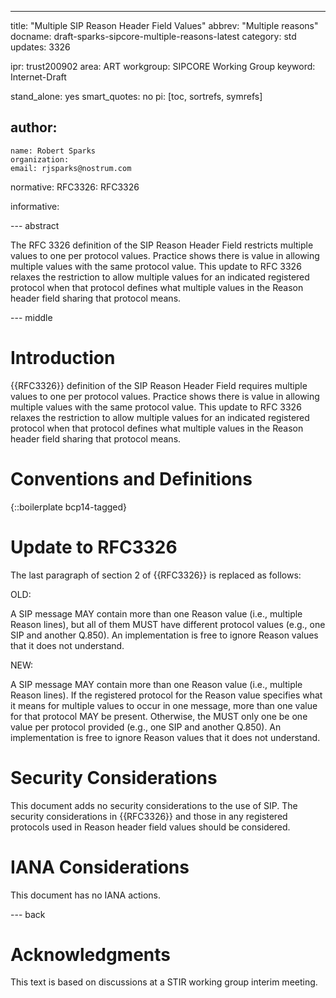 ---
title: "Multiple SIP Reason Header Field Values"
abbrev: "Multiple reasons"
docname: draft-sparks-sipcore-multiple-reasons-latest
category: std
updates: 3326

ipr: trust200902
area: ART
workgroup: SIPCORE Working Group
keyword: Internet-Draft

stand_alone: yes
smart_quotes: no
pi: [toc, sortrefs, symrefs]

author:
 -
    name: Robert Sparks
    organization: 
    email: rjsparks@nostrum.com

normative:
  RFC3326: RFC3326
  
informative:


--- abstract

The RFC 3326 definition of the SIP Reason Header Field restricts multiple values to one per protocol values. Practice shows there is value in allowing multiple values with the same protocol value. This update to RFC 3326 relaxes the restriction to allow multiple values for an indicated registered protocol when that protocol defines what multiple values in the Reason header field sharing that protocol means.

--- middle

# Introduction

{{RFC3326}} definition of the SIP Reason Header Field requires multiple values to one per protocol values. Practice shows there is value in allowing multiple values with the same protocol value. This update to RFC 3326 relaxes the restriction to allow multiple values for an indicated registered protocol when that protocol defines what multiple values in the Reason header field sharing that protocol means.

# Conventions and Definitions

{::boilerplate bcp14-tagged}

# Update to RFC3326

The last paragraph of section 2 of {{RFC3326}} is replaced as follows:

OLD:

   A SIP message MAY contain more than one Reason value (i.e., multiple
   Reason lines), but all of them MUST have different protocol values
   (e.g., one SIP and another Q.850).  An implementation is free to
   ignore Reason values that it does not understand.

NEW:

   A SIP message MAY contain more than one Reason value (i.e., multiple
   Reason lines). If the registered protocol for the Reason value specifies
   what it means for multiple values to occur in one message, more than one
   value for that protocol MAY be present. Otherwise, the MUST only one be
   one value per protocol provided (e.g., one SIP and another Q.850).  An
   implementation is free to ignore Reason values that it does not understand.

# Security Considerations

This document adds no security considerations to the use of SIP. The security considerations in {{RFC3326}} and those in any registered protocols used in Reason header field values should be considered.

# IANA Considerations

This document has no IANA actions.


--- back

# Acknowledgments
This text is based on discussions at a STIR working group interim meeting.
